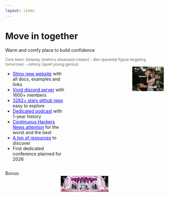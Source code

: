 ```yaml
---
layout: items
---
```


# Move in together
Warm and comfy place to build confidence

<v-click>
<p style="font-size: 12px; color: #666; text-align: left; margin:0;">Core team: Delaney (metrics obsessed creator) - Ben (parental figure targeting tomorrow) - Johnny (quiet young genius)</p>
</v-click>
<div style="display: flex; justify-content: space-between; align-items: start; margin:0;">
<ul style="text-align: left; width: 68%;">
<v-click>
    <li><a style="color: blue;" href="https://data-star.dev/" target="_blank">Shiny new website</a> with all docs, examples and links</li>
    <li><a style="color: blue;" href="https://discord.gg/P6vRXCAk" target="_blank">Vivid discord server</a> with 1600+ members</li>
    <li><a style="color: blue;" href="https://github.com/starfederation/datastar/" target="_blank">3282+ stars github repo</a> easy to explore</li>
</v-click>
<v-click>
   <li><a style="color: blue;" href="https://everydaysuperpowers.dev/articles/why-i-switched-from-htmx-to-datastar/" target="_blank">Dedicated podcast</a> with 1-year history</li>
    <li><a style="color: blue;" href="https://hn.algolia.com/?q=datastar" target="_blank">Continuous Hackers News attention</a> for the worst and the best</li>
    <li><a style="color: blue;" href="https://github.com/alvarolm/datastar-resources?tab=readme-ov-file" target="_blank">A ton of resources</a> to discover</li>
    <v-click>
    <li>First dedicated conference planned for 2026</li>
    </v-click>
</v-click>
</ul>
<v-click>
<img src="../assets/just-married.png" alt="Datastar Resources" style="display: block; width: 32%; margin-left: auto;" />
</v-click>
</div>
<v-click>

Bonus:
<a href="https://checkboxes.andersmurphy.com/" target="_blank"><img src="../assets/billioncb.png" alt="Billion checkboxes" style="display: block; width: 30%; margin: auto;" /></a>
</v-click>